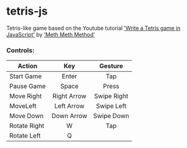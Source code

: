 # tetris-js

Tetris-like game based on the Youtube tutorial ['Write a Tetris game in JavaScript'](https://www.youtube.com/watch?v=H2aW5V46khA) by ['Meth Meth Method'](https://www.youtube.com/channel/UC8A0M0eDttdB11MHxX58vXQ)

### Controls:

| Action       |     Key     |   Gesture   |
| ------------ | :---------: | :---------: |
| Start Game   |    Enter    |     Tap     |
| Pause Game   |    Space    |    Press    |
| Move Right   | Right Arrow | Swipe Right |
| MoveLeft     | Left Arrow  | Swipe Left  |
| Move Down    | Down Arrow  | Swipe Down  |
| Rotate Right |      W      |     Tap     |
| Rotate Left  |      Q      |             |
